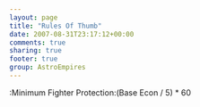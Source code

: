 ```yaml
---
layout: page
title: "Rules Of Thumb"
date: 2007-08-31T23:17:12+00:00
comments: true
sharing: true
footer: true
group: AstroEmpires
---
```


:Minimum Fighter Protection:(Base Econ / 5) * 60
